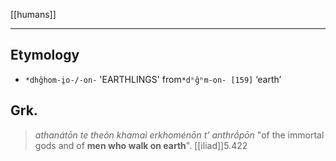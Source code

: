 [[humans]]

---

## Etymology

- `*dhg̑hom-i̯o-/-on-` 'EARTHLINGS' from`*dʰg̑ʰm-on- [159]`  ‘earth’ 

## Grk.
> *athanátōn te theõn khamaì erkhoménōn t’ anthrṓpōn* 
"of the immortal gods and of **men who walk on earth**". 
[[iliad]]5.422